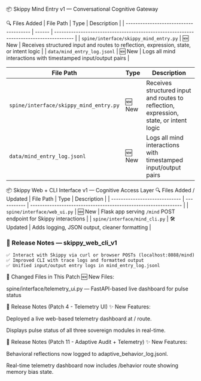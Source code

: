 

📦 Skippy Mind Entry v1 — Conversational Cognitive Gateway

🔍 Files Added
| File Path                              | Type   | Description                                                                            |
| -------------------------------------- | ------ | -------------------------------------------------------------------------------------- |
| `spine/interface/skippy_mind_entry.py` | 🆕 New | Receives structured input and routes to reflection, expression, state, or intent logic |
| `data/mind_entry_log.jsonl`            | 🆕 New | Logs all mind interactions with timestamped input/output pairs                         |


| File Path                              | Type   | Description                                                                            |
| -------------------------------------- | ------ | -------------------------------------------------------------------------------------- |
| `spine/interface/skippy_mind_entry.py` | 🆕 New | Receives structured input and routes to reflection, expression, state, or intent logic |
| `data/mind_entry_log.jsonl`            | 🆕 New | Logs all mind interactions with timestamped input/output pairs                         |


📦 Skippy Web + CLI Interface v1 — Cognitive Access Layer
🔍 Files Added / Updated
| File Path                     | Type        | Description                                                     |
| ----------------------------- | ----------- | --------------------------------------------------------------- |
| `spine/interface/web_ui.py`   | 🆕 New      | Flask app serving `/mind` POST endpoint for Skippy interactions |
| `spine/interface/mind_cli.py` | 🛠️ Updated | Adds logging, JSON output, cleaner formatting                   |

### 📝 Release Notes — skippy_web_cli_v1
    ✅ Interact with Skippy via curl or browser POSTs (localhost:8088/mind)
    ✅ Improved CLI with trace logs and formatted output
    ✅ Unified input/output entry logs in mind_entry_log.jsonl


📝 Changed Files in This Patch
🆕 New Files:

spine/interface/telemetry_ui.py — FastAPI-based live dashboard for pulse status

🧾 Release Notes (Patch 4 - Telemetry UI)
✨ New Features:

Deployed a live web-based telemetry dashboard at / route.

Displays pulse status of all three sovereign modules in real-time.


🧾 Release Notes (Patch 11 - Adaptive Audit + Telemetry)
✨ New Features:

Behavioral reflections now logged to adaptive_behavior_log.jsonl.

Real-time telemetry dashboard now includes /behavior route showing memory bias state.